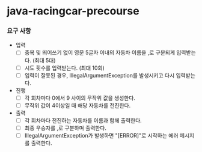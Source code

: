 # java-racingcar-precourse

### 요구 사항
- 입력
    - [ ] 중복 및 띄어쓰기 없이 영문 5글자 이내의 자동차 이름을 ,로 구분되게 입력받는다. (최대 5대)
    - [ ] 시도 횟수를 입력받는다. (최대 10회)
    - [ ] 입력이 잘못된 경우, IllegalArgumentException를 발생시키고 다시 입력받는다.
- 진행
    - [ ] 각 회차마다 0에서 9 사이의 무작위 값을 생성한다.
    - [ ] 무작위 값이 4이상일 때 해당 자동차를 전진한다.
- 출력
    - [ ] 각 회차마다 전진하는 자동차를 이름과 함께 출력한다.
    - [ ] 최종 우승자를 ,로 구분하며 출력한다.
    - [ ] IllegalArgumentException가 발생하면 "[ERROR]"로 시작하는 에러 메시지를 출력한다.